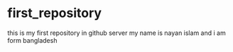 # first_repository
this is my first repository in github server
my name is nayan islam and i am form bangladesh
